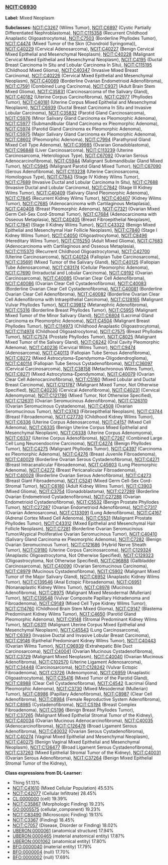 
### [NCIT:C6930](http://purl.obolibrary.org/obo/NCIT_C6930)
**Label:** Mixed Neoplasm

**Subclasses:** [NCIT:C3267](http://purl.obolibrary.org/obo/NCIT_C3267) (Wilms Tumor), [NCIT:C6897](http://purl.obolibrary.org/obo/NCIT_C6897) (Cystic Partially Differentiated Nephroblastoma), [NCIT:C115358](http://purl.obolibrary.org/obo/NCIT_C115358) (Recurrent Childhood Anaplastic Oligoastrocytoma), [NCIT:C7503](http://purl.obolibrary.org/obo/NCIT_C7503) (Borderline Phyllodes Tumor), [NCIT:C4474](http://purl.obolibrary.org/obo/NCIT_C4474) (Mixed Tumor of the Skin (Chondroid Syringoma)), [NCIT:C40229](http://purl.obolibrary.org/obo/NCIT_C40229) (Cervical Adenosarcoma), [NCIT:C40227](http://purl.obolibrary.org/obo/NCIT_C40227) (Benign Cervical Mixed Epithelial and Mesenchymal Neoplasm), [NCIT:C40228](http://purl.obolibrary.org/obo/NCIT_C40228) (Malignant Cervical Mixed Epithelial and Mesenchymal Neoplasm), [NCIT:C4195](http://purl.obolibrary.org/obo/NCIT_C4195) (Ductal Breast Carcinoma In Situ and Lobular Carcinoma In Situ), [NCIT:C115195](http://purl.obolibrary.org/obo/NCIT_C115195) (Childhood Mixed Glioma), [NCIT:C40347](http://purl.obolibrary.org/obo/NCIT_C40347) (Invasive Mixed Breast Carcinoma), [NCIT:C40226](http://purl.obolibrary.org/obo/NCIT_C40226) (Cervical Mixed Epithelial and Mesenchymal Neoplasm), [NCIT:C40069](http://purl.obolibrary.org/obo/NCIT_C40069) (Borderline Ovarian Endometrioid Adenofibroma), [NCIT:C7591](http://purl.obolibrary.org/obo/NCIT_C7591) (Combined Lung Carcinoma), [NCIT:C9371](http://purl.obolibrary.org/obo/NCIT_C9371) (Adult Brain Stem Mixed Glioma), [NCIT:C35831](http://purl.obolibrary.org/obo/NCIT_C35831) (Carcinosarcoma of the Salivary Gland), [NCIT:C40182](http://purl.obolibrary.org/obo/NCIT_C40182) (Uterine Corpus Carcinofibroma), [NCIT:C2977](http://purl.obolibrary.org/obo/NCIT_C2977) (Phyllodes Tumor), [NCIT:C40181](http://purl.obolibrary.org/obo/NCIT_C40181) (Uterine Corpus Mixed Epithelial and Mesenchymal Neoplasm), [NCIT:C6939](http://purl.obolibrary.org/obo/NCIT_C6939) (Ductal Breast Carcinoma In Situ and Invasive Lobular Carcinoma), [NCIT:C35832](http://purl.obolibrary.org/obo/NCIT_C35832) (Parotid Gland Carcinosarcoma), [NCIT:C5976](http://purl.obolibrary.org/obo/NCIT_C5976) (Minor Salivary Gland Carcinoma ex Pleomorphic Adenoma), [NCIT:C5977](http://purl.obolibrary.org/obo/NCIT_C5977) (Submandibular Gland Carcinoma ex Pleomorphic Adenoma), [NCIT:C5974](http://purl.obolibrary.org/obo/NCIT_C5974) (Parotid Gland Carcinoma ex Pleomorphic Adenoma), [NCIT:C5975](http://purl.obolibrary.org/obo/NCIT_C5975) (Major Salivary Gland Carcinoma ex Pleomorphic Adenoma), [NCIT:C8602](http://purl.obolibrary.org/obo/NCIT_C8602) (Pleomorphic Adenoma), [NCIT:C7994](http://purl.obolibrary.org/obo/NCIT_C7994) (Parathyroid Gland Mixed Cell Type Adenoma), [NCIT:C39985](http://purl.obolibrary.org/obo/NCIT_C39985) (Ovarian Gonadoblastoma), [NCIT:C96848](http://purl.obolibrary.org/obo/NCIT_C96848) (Liver Carcinosarcoma), [NCIT:C113239](http://purl.obolibrary.org/obo/NCIT_C113239) (Uterine Carcinosarcoma, Heterologous Type), [NCIT:C67092](http://purl.obolibrary.org/obo/NCIT_C67092) (Ovarian Serous Adenocarcinofibroma), [NCIT:C5944](http://purl.obolibrary.org/obo/NCIT_C5944) (Malignant Submandibular Gland Mixed Tumor), [NCIT:C5945](http://purl.obolibrary.org/obo/NCIT_C5945) (Malignant Parotid Gland Mixed Tumor), [NCIT:C67090](http://purl.obolibrary.org/obo/NCIT_C67090) (Serous Adenofibroma), [NCIT:C113238](http://purl.obolibrary.org/obo/NCIT_C113238) (Uterine Carcinosarcoma, Homologous Type), [NCIT:C7843](http://purl.obolibrary.org/obo/NCIT_C7843) (Stage IV Kidney Wilms Tumor), [NCIT:C7689](http://purl.obolibrary.org/obo/NCIT_C7689) (Invasive Ductal and Lobular Carcinoma In Situ), [NCIT:C7688](http://purl.obolibrary.org/obo/NCIT_C7688) (Invasive Ductal and Lobular Carcinoma), [NCIT:C7842](http://purl.obolibrary.org/obo/NCIT_C7842) (Stage III Kidney Wilms Tumor), [NCIT:C40409](http://purl.obolibrary.org/obo/NCIT_C40409) (Salivary Gland Pleomorphic Adenoma), [NCIT:C7845](http://purl.obolibrary.org/obo/NCIT_C7845) (Recurrent Kidney Wilms Tumor), [NCIT:C40407](http://purl.obolibrary.org/obo/NCIT_C40407) (Kidney Wilms Tumor), [NCIT:C7685](http://purl.obolibrary.org/obo/NCIT_C7685) (Adenocarcinoma with Cartilaginous Metaplasia), [NCIT:C40408](http://purl.obolibrary.org/obo/NCIT_C40408) (Breast Pleomorphic Adenoma), [NCIT:C7321](http://purl.obolibrary.org/obo/NCIT_C7321) (Ovarian Mixed Germ Cell-Sex Cord-Stromal Tumor), [NCIT:C7684](http://purl.obolibrary.org/obo/NCIT_C7684) (Adenocarcinoma with Osseous Metaplasia), [NCIT:C40405](http://purl.obolibrary.org/obo/NCIT_C40405) (Breast Fibroepithelial Neoplasm), [NCIT:C7841](http://purl.obolibrary.org/obo/NCIT_C7841) (Stage II Kidney Wilms Tumor), [NCIT:C43322](http://purl.obolibrary.org/obo/NCIT_C43322) (Benign Mixed Epithelial and Mesenchymal Hair Follicle Neoplasm), [NCIT:C7840](http://purl.obolibrary.org/obo/NCIT_C7840) (Stage I Kidney Wilms Tumor), [NCIT:C4050](http://purl.obolibrary.org/obo/NCIT_C4050) (Oligoastrocytoma), [NCIT:C8496](http://purl.obolibrary.org/obo/NCIT_C8496) (Hereditary Wilms Tumor), [NCIT:C115250](http://purl.obolibrary.org/obo/NCIT_C115250) (Adult Mixed Glioma), [NCIT:C7683](http://purl.obolibrary.org/obo/NCIT_C7683) (Adenocarcinoma with Cartilaginous and Osseous Metaplasia), [NCIT:C115370](http://purl.obolibrary.org/obo/NCIT_C115370) (Recurrent Childhood Oligoastrocytoma), [NCIT:C42700](http://purl.obolibrary.org/obo/NCIT_C42700) (Uterine Carcinosarcoma), [NCIT:C40124](http://purl.obolibrary.org/obo/NCIT_C40124) (Fallopian Tube Carcinosarcoma), [NCIT:C35691](http://purl.obolibrary.org/obo/NCIT_C35691) (Mixed Tumor of the Salivary Gland), [NCIT:C40125](http://purl.obolibrary.org/obo/NCIT_C40125) (Fallopian Tube Adenosarcoma), [NCIT:C83174](http://purl.obolibrary.org/obo/NCIT_C83174) (Cellular Pleomorphic Adenoma), [NCIT:C7690](http://purl.obolibrary.org/obo/NCIT_C7690) (Intraductal and Lobular Carcinoma), [NCIT:C9192](http://purl.obolibrary.org/obo/NCIT_C9192) (Ovarian Carcinosarcoma), [NCIT:C40085](http://purl.obolibrary.org/obo/NCIT_C40085) (Ovarian Clear Cell Adenofibroma), [NCIT:C40086](http://purl.obolibrary.org/obo/NCIT_C40086) (Ovarian Clear Cell Cystadenofibroma), [NCIT:C40083](http://purl.obolibrary.org/obo/NCIT_C40083) (Borderline Ovarian Clear Cell Cystadenofibroma), [NCIT:C40081](http://purl.obolibrary.org/obo/NCIT_C40081) (Borderline Ovarian Clear Cell Adenofibroma), [NCIT:C40082](http://purl.obolibrary.org/obo/NCIT_C40082) (Borderline Ovarian Clear Cell Adenofibroma with Intraepithelial Carcinoma), [NCIT:C128165](http://purl.obolibrary.org/obo/NCIT_C128165) (Malignant Vulvar Phyllodes Tumor), [NCIT:C39812](http://purl.obolibrary.org/obo/NCIT_C39812) (Metanephric Adenofibroma), [NCIT:C5316](http://purl.obolibrary.org/obo/NCIT_C5316) (Borderline Breast Phyllodes Tumor), [NCIT:C5955](http://purl.obolibrary.org/obo/NCIT_C5955) (Malignant Mixed Tumor of the Minor Salivary Gland), [NCIT:C6804](http://purl.obolibrary.org/obo/NCIT_C6804) (Lacrimal Gland Carcinoma ex Pleomorphic Adenoma), [NCIT:C4504](http://purl.obolibrary.org/obo/NCIT_C4504) (Malignant Breast Phyllodes Tumor), [NCIT:C114973](http://purl.obolibrary.org/obo/NCIT_C114973) (Childhood Anaplastic Oligoastrocytoma), [NCIT:C114974](http://purl.obolibrary.org/obo/NCIT_C114974) (Childhood Oligoastrocytoma), [NCIT:C7575](http://purl.obolibrary.org/obo/NCIT_C7575) (Breast Phyllodes Tumor), [NCIT:C7574](http://purl.obolibrary.org/obo/NCIT_C7574) (Prostate Phyllodes Tumor), [NCIT:C8025](http://purl.obolibrary.org/obo/NCIT_C8025) (Malignant Mixed Tumor of the Salivary Gland), [NCIT:C6242](http://purl.obolibrary.org/obo/NCIT_C6242) (Oral Cavity Pleomorphic Adenoma), [NCIT:C40236](http://purl.obolibrary.org/obo/NCIT_C40236) (Cervical Wilms Tumor), [NCIT:C9474](http://purl.obolibrary.org/obo/NCIT_C9474) (Adenosarcoma), [NCIT:C40113](http://purl.obolibrary.org/obo/NCIT_C40113) (Fallopian Tube Serous Adenofibroma), [NCIT:C8272](http://purl.obolibrary.org/obo/NCIT_C8272) (Mixed Astrocytoma-Ependymoma-Oligodendroglioma), [NCIT:C40114](http://purl.obolibrary.org/obo/NCIT_C40114) (Fallopian Tube Serous Cystadenofibroma), [NCIT:C36097](http://purl.obolibrary.org/obo/NCIT_C36097) (Cervical Carcinosarcoma), [NCIT:C38158](http://purl.obolibrary.org/obo/NCIT_C38158) (Metachronous Wilms Tumor), [NCIT:C8271](http://purl.obolibrary.org/obo/NCIT_C8271) (Mixed Astrocytoma-Ependymoma), [NCIT:C40079](http://purl.obolibrary.org/obo/NCIT_C40079) (Ovarian Clear Cell Adenocarcinofibroma), [NCIT:C5160](http://purl.obolibrary.org/obo/NCIT_C5160) (Mixed Lobular and Ductal Breast Carcinoma), [NCIT:C121787](http://purl.obolibrary.org/obo/NCIT_C121787) (Malignant Mixed Tumor, Not Otherwise Specified), [NCIT:C40230](http://purl.obolibrary.org/obo/NCIT_C40230) (Cervical Adenofibroma), [NCIT:C40231](http://purl.obolibrary.org/obo/NCIT_C40231) (Cervical Adenomyoma), [NCIT:C121786](http://purl.obolibrary.org/obo/NCIT_C121786) (Mixed Tumor, Not Otherwise Specified), [NCIT:C126311](http://purl.obolibrary.org/obo/NCIT_C126311) (Ovarian Seromucinous Adenofibroma), [NCIT:C126310](http://purl.obolibrary.org/obo/NCIT_C126310) (Ovarian Seromucinous Cystadenoma), [NCIT:C4508](http://purl.obolibrary.org/obo/NCIT_C4508) (Ovarian Seromucinous Tumor), [NCIT:C3743](http://purl.obolibrary.org/obo/NCIT_C3743) (Fibroepithelial Neoplasm), [NCIT:C3744](http://purl.obolibrary.org/obo/NCIT_C3744) (Breast Fibroadenoma), [NCIT:C27730](http://purl.obolibrary.org/obo/NCIT_C27730) (Childhood Kidney Wilms Tumor), [NCIT:C6336](http://purl.obolibrary.org/obo/NCIT_C6336) (Uterine Corpus Adenosarcoma), [NCIT:C4157](http://purl.obolibrary.org/obo/NCIT_C4157) (Mixed Cell Adenoma), [NCIT:C6335](http://purl.obolibrary.org/obo/NCIT_C6335) (Benign Uterine Corpus Mixed Epithelial and Mesenchymal Neoplasm), [NCIT:C6338](http://purl.obolibrary.org/obo/NCIT_C6338) (Uterine Corpus Adenomyoma), [NCIT:C6337](http://purl.obolibrary.org/obo/NCIT_C6337) (Uterine Corpus Adenofibroma), [NCIT:C7267](http://purl.obolibrary.org/obo/NCIT_C7267) (Combined Large Cell Lung Neuroendocrine Carcinoma), [NCIT:C4274](http://purl.obolibrary.org/obo/NCIT_C4274) (Benign Phyllodes Tumor), [NCIT:C4275](http://purl.obolibrary.org/obo/NCIT_C4275) (Malignant Phyllodes Tumor), [NCIT:C4397](http://purl.obolibrary.org/obo/NCIT_C4397) (Carcinoma ex Pleomorphic Adenoma), [NCIT:C4276](http://purl.obolibrary.org/obo/NCIT_C4276) (Breast Juvenile Fibroadenoma), [NCIT:C40029](http://purl.obolibrary.org/obo/NCIT_C40029) (Borderline Ovarian Serous Cystadenofibroma), [NCIT:C4271](http://purl.obolibrary.org/obo/NCIT_C4271) (Breast Intracanalicular Fibroadenoma), [NCIT:C45603](http://purl.obolibrary.org/obo/NCIT_C45603) (Lung Pleomorphic Adenoma), [NCIT:C4272](http://purl.obolibrary.org/obo/NCIT_C4272) (Breast Pericanalicular Fibroadenoma), [NCIT:C40028](http://purl.obolibrary.org/obo/NCIT_C40028) (Borderline Ovarian Serous Adenofibroma), [NCIT:C4273](http://purl.obolibrary.org/obo/NCIT_C4273) (Breast Giant Fibroadenoma), [NCIT:C5241](http://purl.obolibrary.org/obo/NCIT_C5241) (Mixed Germ Cell-Sex Cord-Stromal Tumor), [NCIT:C6180](http://purl.obolibrary.org/obo/NCIT_C6180) (Adult Kidney Wilms Tumor), [NCIT:C3903](http://purl.obolibrary.org/obo/NCIT_C3903) (Mixed Glioma), [NCIT:C3754](http://purl.obolibrary.org/obo/NCIT_C3754) (Gonadoblastoma), [NCIT:C27289](http://purl.obolibrary.org/obo/NCIT_C27289) (Borderline Ovarian Endometrioid Cystadenofibroma), [NCIT:C27288](http://purl.obolibrary.org/obo/NCIT_C27288) (Ovarian Endometrioid Cystadenofibroma), [NCIT:C5532](http://purl.obolibrary.org/obo/NCIT_C5532) (Benign Prostate Phyllodes Tumor), [NCIT:C27287](http://purl.obolibrary.org/obo/NCIT_C27287) (Ovarian Endometrioid Adenofibroma), [NCIT:C7317](http://purl.obolibrary.org/obo/NCIT_C7317) (Ovarian Adenosarcoma), [NCIT:C133091](http://purl.obolibrary.org/obo/NCIT_C133091) (Lung Adenofibroma), [NCIT:C4167](http://purl.obolibrary.org/obo/NCIT_C4167) (Adrenal Cortex Mixed Cell Adenoma), [NCIT:C5531](http://purl.obolibrary.org/obo/NCIT_C5531) (Malignant Prostate Phyllodes Tumor), [NCIT:C43312](http://purl.obolibrary.org/obo/NCIT_C43312) (Mixed Epithelial and Mesenchymal Hair Follicle Neoplasm), [NCIT:C7281](http://purl.obolibrary.org/obo/NCIT_C7281) (Borderline Ovarian Seromucinous Tumor/Atypical Proliferative Ovarian Seromucinous Tumor), [NCIT:C40410](http://purl.obolibrary.org/obo/NCIT_C40410) (Salivary Gland Carcinoma ex Pleomorphic Adenoma), [NCIT:C7282](http://purl.obolibrary.org/obo/NCIT_C7282) (Benign Ovarian Seromucinous Tumor), [NCIT:C121686](http://purl.obolibrary.org/obo/NCIT_C121686) (Hybrid Nerve Sheath Tumor), [NCIT:C9180](http://purl.obolibrary.org/obo/NCIT_C9180) (Uterine Corpus Carcinosarcoma), [NCIT:C129324](http://purl.obolibrary.org/obo/NCIT_C129324) (Anaplastic Oligoastrocytoma, Not Otherwise Specified), [NCIT:C129323](http://purl.obolibrary.org/obo/NCIT_C129323) (Oligoastrocytoma, Not Otherwise Specified), [NCIT:C96888](http://purl.obolibrary.org/obo/NCIT_C96888) (Gallbladder Carcinosarcoma), [NCIT:C40090](http://purl.obolibrary.org/obo/NCIT_C40090) (Ovarian Seromucinous Carcinoma), [NCIT:C8979](http://purl.obolibrary.org/obo/NCIT_C8979) (Mucinous Cystadenofibroma), [NCIT:C5902](http://purl.obolibrary.org/obo/NCIT_C5902) (Malignant Mixed Tumor of the Major Salivary Gland), [NCIT:C6952](http://purl.obolibrary.org/obo/NCIT_C6952) (Anaplastic Kidney Wilms Tumor), [NCIT:C139546](http://purl.obolibrary.org/obo/NCIT_C139546) (Anal Ectopic Fibroadenoma), [NCIT:C6951](http://purl.obolibrary.org/obo/NCIT_C6951) (Nonanaplastic Kidney Wilms Tumor), [NCIT:C8978](http://purl.obolibrary.org/obo/NCIT_C8978) (Mucinous Adenofibroma), [NCIT:C8975](http://purl.obolibrary.org/obo/NCIT_C8975) (Malignant Mixed Mesodermal (Mullerian) Tumor), [NCIT:C139548](http://purl.obolibrary.org/obo/NCIT_C139548) (Vulvar Composite Papillary Hidradenoma and Fibroadenoma), [NCIT:C9149](http://purl.obolibrary.org/obo/NCIT_C9149) (Mixed Cell Type Kidney Wilms Tumor), [NCIT:C114760](http://purl.obolibrary.org/obo/NCIT_C114760) (Childhood Brain Stem Mixed Glioma), [NCIT:C9147](http://purl.obolibrary.org/obo/NCIT_C9147) (Blastema Predominant Kidney Wilms Tumor), [NCIT:C4650](http://purl.obolibrary.org/obo/NCIT_C4650) (Parotid Gland Pleomorphic Adenoma), [NCIT:C9148](http://purl.obolibrary.org/obo/NCIT_C9148) (Stromal Predominant Kidney Wilms Tumor), [NCIT:C6311](http://purl.obolibrary.org/obo/NCIT_C6311) (Malignant Uterine Corpus Mixed Epithelial and Mesenchymal Neoplasm), [NCIT:C45543](http://purl.obolibrary.org/obo/NCIT_C45543) (Lung Carcinosarcoma), [NCIT:C6393](http://purl.obolibrary.org/obo/NCIT_C6393) (Invasive Ductal and Invasive Lobular Breast Carcinoma), [NCIT:C9146](http://purl.obolibrary.org/obo/NCIT_C9146) (Epithelial Predominant Kidney Wilms Tumor), [NCIT:C40443](http://purl.obolibrary.org/obo/NCIT_C40443) (Ovarian Wilms Tumor), [NCIT:C96939](http://purl.obolibrary.org/obo/NCIT_C96939) (Extrahepatic Bile Duct Carcinosarcoma), [NCIT:C40041](http://purl.obolibrary.org/obo/NCIT_C40041) (Ovarian Mucinous Cystadenofibroma), [NCIT:C3729](http://purl.obolibrary.org/obo/NCIT_C3729) (Malignant Mixed Neoplasm), [NCIT:C40040](http://purl.obolibrary.org/obo/NCIT_C40040) (Ovarian Mucinous Adenofibroma), [NCIT:C102570](http://purl.obolibrary.org/obo/NCIT_C102570) (Uterine Ligament Adenosarcoma), [NCIT:C34448](http://purl.obolibrary.org/obo/NCIT_C34448) (Carcinosarcoma), [NCIT:C128242](http://purl.obolibrary.org/obo/NCIT_C128242) (Vulvar Ectopic Fibroadenoma), [NCIT:C3726](http://purl.obolibrary.org/obo/NCIT_C3726) (Adenomyoma), [NCIT:C6959](http://purl.obolibrary.org/obo/NCIT_C6959) (Anaplastic Oligoastrocytoma), [NCIT:C35416](http://purl.obolibrary.org/obo/NCIT_C35416) (Mixed Tumor of the Parotid Gland), [NCIT:C8988](http://purl.obolibrary.org/obo/NCIT_C8988) (Clear Cell Cystadenofibroma), [NCIT:C4542](http://purl.obolibrary.org/obo/NCIT_C4542) (Lacrimal Gland Pleomorphic Adenoma), [NCIT:C3730](http://purl.obolibrary.org/obo/NCIT_C3730) (Mixed Mesodermal (Mullerian) Tumor), [NCIT:C8986](http://purl.obolibrary.org/obo/NCIT_C8986) (Papillary Adenofibroma), [NCIT:C8987](http://purl.obolibrary.org/obo/NCIT_C8987) (Clear Cell Adenofibroma), [NCIT:C8984](http://purl.obolibrary.org/obo/NCIT_C8984) (Female Reproductive System Adenofibroma), [NCIT:C8985](http://purl.obolibrary.org/obo/NCIT_C8985) (Cystadenofibroma), [NCIT:C5194](http://purl.obolibrary.org/obo/NCIT_C5194) (Breast Complex Fibroadenoma), [NCIT:C5196](http://purl.obolibrary.org/obo/NCIT_C5196) (Benign Breast Phyllodes Tumor), [NCIT:C37265](http://purl.obolibrary.org/obo/NCIT_C37265) (Malignant Mixed Epithelial Stromal Tumor of the Kidney), [NCIT:C40034](http://purl.obolibrary.org/obo/NCIT_C40034) (Ovarian Mucinous Adenocarcinofibroma), [NCIT:C40035](http://purl.obolibrary.org/obo/NCIT_C40035) (Adenocarcinofibroma), [NCIT:C126478](http://purl.obolibrary.org/obo/NCIT_C126478) (Broad Ligament Serous Adenofibroma), [NCIT:C40032](http://purl.obolibrary.org/obo/NCIT_C40032) (Ovarian Serous Cystadenofibroma), [NCIT:C40274](http://purl.obolibrary.org/obo/NCIT_C40274) (Vaginal Mixed Epithelial and Mesenchymal Neoplasm), [NCIT:C40275](http://purl.obolibrary.org/obo/NCIT_C40275) (Benign Vaginal Mixed Epithelial and Mesenchymal Neoplasm), [NCIT:C126477](http://purl.obolibrary.org/obo/NCIT_C126477) (Broad Ligament Serous Cystadenofibroma), [NCIT:C37263](http://purl.obolibrary.org/obo/NCIT_C37263) (Mixed Epithelial Stromal Tumor of the Kidney), [NCIT:C40031](http://purl.obolibrary.org/obo/NCIT_C40031) (Ovarian Serous Adenofibroma), [NCIT:C37264](http://purl.obolibrary.org/obo/NCIT_C37264) (Benign Mixed Epithelial Stromal Tumor of the Kidney), 

**Class expressions from DL-Learner:**

- Thing 51.13%
- [NCIT:C41610](http://purl.obolibrary.org/obo/NCIT_C41610) (Mixed Cellular Population) 45.53%
- [NCIT:C42077](http://purl.obolibrary.org/obo/NCIT_C42077) (Cellular Infiltrate) 28.45%
- [CL:0000000](http://purl.obolibrary.org/obo/CL_0000000) (cell) 19.39%
- [NCIT:C35867](http://purl.obolibrary.org/obo/NCIT_C35867) (Morphologic Finding) 19.23%
- [GO:0005575](http://purl.obolibrary.org/obo/GO_0005575) (cellular_component) 19.23%
- [NCIT:C83490](http://purl.obolibrary.org/obo/NCIT_C83490) (Microscopic Finding) 19.13%
- [NCIT:C3367](http://purl.obolibrary.org/obo/NCIT_C3367) (Finding) 18.45%
- [NCIT:C7057](http://purl.obolibrary.org/obo/NCIT_C7057) (Disease, Disorder or Finding) 18.02%
- [UBERON:0000061](http://purl.obolibrary.org/obo/UBERON_0000061) (anatomical structure) 17.94%
- [UBERON:0000465](http://purl.obolibrary.org/obo/UBERON_0000465) (material anatomical entity) 17.87%
- [UBERON:0001062](http://purl.obolibrary.org/obo/UBERON_0001062) (anatomical entity) 17.80%
- [BFO:0000040](http://purl.obolibrary.org/obo/BFO_0000040) (material entity) 17.79%
- [BFO:0000004](http://purl.obolibrary.org/obo/BFO_0000004) (null) 17.70%
- [BFO:0000002](http://purl.obolibrary.org/obo/BFO_0000002) (null) 17.69%


